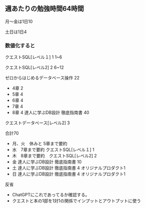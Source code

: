 
## 週あたりの勉強時間64時間
月〜金は1日10

土日は1日4

### 数値化すると
クエストSQL[レベル１] 1 1~6

クエストSQL[レベル2] 2 6~12

ゼロからはじめるデータベース操作 22
- 4章 2
- 5章 4
- 6章 4
- 7章 4
- 8章 4
達人に学ぶDB設計 徹底指南書 40

クエストデータベース[レベル2] 3

合計70

- 月、火　休みと 5章まで要約
- 水　7章まで要約 クエストSQL[レベル１] 1
- 木　8章まで要約　クエストSQL[レベル2] 2
- 金 達人に学ぶDB設計 徹底指南書 10
- 土 達人に学ぶDB設計 徹底指南書 4 オリジナルプロダクト1
- 日 達人に学ぶDB設計 徹底指南書 4 オリジナルプロダクト1

反省
- ChatGPTにこれであってるか確認する。
- クエストと本の1部を1対1の関係でインプットとアウトプットに使う